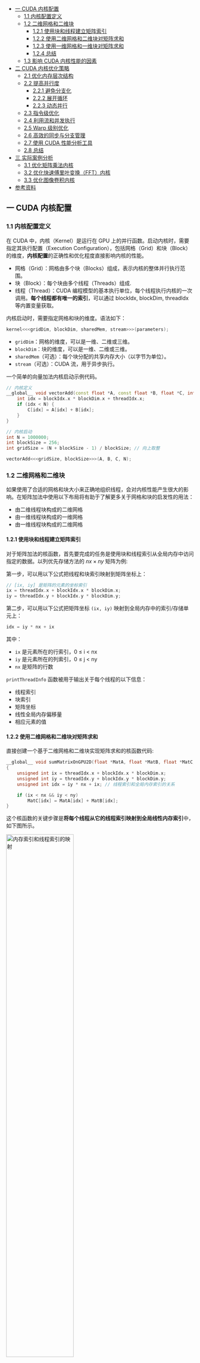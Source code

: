 - [一 CUDA 内核配置](#一-cuda-内核配置)
  - [1.1 内核配置定义](#11-内核配置定义)
  - [1.2 二维网格和二维块](#12-二维网格和二维块)
    - [1.2.1 使用块和线程建立矩阵索引](#121-使用块和线程建立矩阵索引)
    - [1.2.2 使用二维网格和二维块对矩阵求和](#122-使用二维网格和二维块对矩阵求和)
    - [1.2.3 使用一维网格和一维块对矩阵求和](#123-使用一维网格和一维块对矩阵求和)
    - [1.2.4 总结](#124-总结)
  - [1.3 影响 CUDA 内核性能的因素](#13-影响-cuda-内核性能的因素)
- [二 CUDA 内核优化策略](#二-cuda-内核优化策略)
  - [2.1 优化内存层次结构](#21-优化内存层次结构)
  - [2.2 提高并行度](#22-提高并行度)
    - [2.2.1 避免分支化](#221-避免分支化)
    - [2.2.2 展开循环](#222-展开循环)
    - [2.2.3 动态并行](#223-动态并行)
  - [2.3 指令级优化](#23-指令级优化)
  - [2.4 利用流和并发执行](#24-利用流和并发执行)
  - [2.5 Warp 级别优化](#25-warp-级别优化)
  - [2.6 高效的同步与分支管理](#26-高效的同步与分支管理)
  - [2.7 使用 CUDA 性能分析工具](#27-使用-cuda-性能分析工具)
  - [2.8 总结](#28-总结)
- [三 实际案例分析](#三-实际案例分析)
  - [3.1 优化矩阵乘法内核](#31-优化矩阵乘法内核)
  - [3.2 优化快速傅里叶变换（FFT）内核](#32-优化快速傅里叶变换fft内核)
  - [3.3 优化图像卷积内核](#33-优化图像卷积内核)
- [参考资料](#参考资料)

## 一 CUDA 内核配置

### 1.1 内核配置定义

在 CUDA 中，内核（Kernel）是运行在 GPU 上的并行函数。启动内核时，需要指定其执行配置（Execution Configuration），包括网格（Grid）和块（Block）的维度，**内核配置**的正确性和优化程度直接影响内核的性能。

- 网格（Grid）：网格由多个块（Blocks）组成，表示内核的整体并行执行范围。
- 块（Block）：每个块由多个线程（Threads）组成.
- 线程（Thread）：CUDA 编程模型的基本执行单位，每个线程执行内核的一次调用。**每个线程都有唯一的索引**，可以通过 blockIdx, blockDim, threadIdx 等内置变量获取。

内核启动时，需要指定网格和块的维度。语法如下：
```cpp
kernel<<<gridDim, blockDim, sharedMem, stream>>>(parameters);
```

- `gridDim`：网格的维度，可以是一维、二维或三维。
- `blockDim`：块的维度，可以是一维、二维或三维。
- `sharedMem`（可选）：每个块分配的共享内存大小（以字节为单位）。
- `stream`（可选）：CUDA 流，用于异步执行。

一个简单的向量加法内核启动示例代码。
```cpp
// 内核定义
__global__ void vectorAdd(const float *A, const float *B, float *C, int N) {
    int idx = blockIdx.x * blockDim.x + threadIdx.x;
    if (idx < N) {
        C[idx] = A[idx] + B[idx];
    }
}

// 内核启动
int N = 1000000;
int blockSize = 256;
int gridSize = (N + blockSize - 1) / blockSize; // 向上取整

vectorAdd<<<gridSize, blockSize>>>(A, B, C, N);
```

### 1.2 二维网格和二维块
如果使用了合适的网格和块大小来正确地组织线程，会对内核性能产生很大的影响。在矩阵加法中使用以下布局将有助于了解更多关于网格和块的启发性的用法：
- 由二维线程块构成的二维网格
- 由一维线程块构成的一维网格
- 由一维线程块构成的二维网格

#### 1.2.1 使用块和线程建立矩阵索引

对于矩阵加法的核函数，首先要完成的任务是使用块和线程索引从全局内存中访问指定的数据。以列优先存储方法的 $nx\times ny$ 矩阵为例:

第一步，可以用以下公式把线程和块索引映射到矩阵坐标上：

```cpp
// [ix, iy] 是矩阵的元素的坐标索引
ix = threadIdx.x + blockIdx.x * blockDim.x;
iy = threadIdx.y + blockIdx.y * blockDim.y;
```

第二步，可以用以下公式把矩阵坐标 `(ix, iy)` 映射到全局内存中的索引/存储单元上：

```cpp
idx = iy * nx + ix
```
其中：
- `ix` 是元素所在的行索引，0 ≤ i < nx
- `iy` 是元素所在的列索引，0 ≤ j < ny
- `nx` 是矩阵的行数
  
`printThreadInfo` 函数被用于输出关于每个线程的以下信息：
- 线程索引
- 块索引
- 矩阵坐标
- 线性全局内存偏移量
- 相应元素的值

#### 1.2.2 使用二维网格和二维块对矩阵求和

直接创建一个基于二维网格和二维块实现矩阵求和的核函数代码:

```cpp
__global__ void sumMatrixOnGPU2D(float *MatA, float *MatB, float *MatC, int nx, int ny)
{
    unsigned int ix = threadIdx.x + blockIdx.x * blockDim.x;
    unsigned int iy = threadIdx.y + blockIdx.y * blockDim.y;
    unsigned int idx = iy * nx + ix; // 线程索引和全局内存索引的关系

    if (ix < nx && iy < ny)
        MatC[idx] = MatA[idx] + MatB[idx];
}
```

这个核函数的关键步骤是**将每个线程从它的线程索引映射到全局线性内存索引**中，如下图所示。

<img src="../images/thread_idx/memory_idx.png" width="60%" alt="内存索引和线程索引的映射">

使用一个二维网格和二维块按如下方法设置核函数的执行配置:

```cpp
int dimx= 32;
int dimy = 32;
dim3 block(dimx, dimy); // 定义线程块维度大小
dim3 grid((nx + block.x-1)/block.x,(ny + block.y-1)/ block.y);
```

使用上述的核函数定义和核函数配置代码替换前面文章相应部分代码，通过不同的配置编译并运行该代码，，可以得到 `Tesla M2070` 机器上运行的不同执行配置的性能对比表格。

![不同执行配置下的性能](../images/thread_idx/result.png)

结果显示，**增加块的数量不一定能提升内核性能**。后序文章会学习到为什么不同的执行配置会影响核函数的性能。

#### 1.2.3 使用一维网格和一维块对矩阵求和

核函数启动中使用了一个一维块布局，因此只有 threadIdx.x 是有用的，并且使用内核中的一个循环来处理每个线程中的 `ny` 个元素，核函数代码如下所示:

```cpp
global void sumMatrixOnGPulD(float *MatA, float *MatB, float *MatC, int nx，int ny)
{
    unsigned int ix= threadIdx.x + blockIdx.x * blockDim.x;
    if(ix < nx){
        for (int iy=0; iy < ny; iy++){
            int idx = iy * nx + ix
            MatC[idx] = MatA[idx] + MatB[idx];
        }
    }
}
```

一维网格和块的配置如下：

```cpp
dim3 block (32, 1);
dim3 grid ((nx + block.x-1) / block.x, 1);
```

#### 1.2.4 总结

从矩阵加法的例子中可以看出：
- 改变执行配置对内核性能有影响；
- 传统的核函数实现一般不能获得最佳性能；
- 对于一个给定的核函数，尝试使用不同的网格和线程块大小可以获得更好的性能。

当然，内核优化是提升CUDA应用性能的关键步骤。为了帮助您深入理解并掌握复杂且实用的内核优化技术，以下内容将涵盖高级优化策略、实际案例分析以及推荐的学习资源。我们将通过详细的示例和分步解析，帮助您应用这些技术到实际项目中。

### 1.3 影响 CUDA 内核性能的因素

1. **块大小**: 块大小（每个块中的线程数）直接影响 GPU 的并行度和资源利用。常见的块大小是 128、256 或 512 个线程。
2. **网格大小**: 网格大小（块的数量）决定了内核执行的总线程数。网格大小应足够大，以充分利用 GPU 的并行处理能力。
3. **线程束（Warp）**: CUDA GPU 中的线程束（Warp）是 32 个线程的组，这些线程同时执行指令。因此，块大小应为 32 的倍数，以最大化资源利用。
4. **内存访问模式**：高效的内存访问模式（如合并访问）可以显著提高内核性能。避免内存访问冲突和未对齐访问，以减少内存带宽的浪费。
5. **共享内存和寄存器使用**：合理利用共享内存和寄存器可以加快数据访问速度。然而，过多的共享内存或寄存器使用可能限制每个块的并发数，从而降低整体性能。
6. **线程并发数和占用率**：线程并发数（active warps per SM）和占用率（occupancy）影响 GPU 的资源利用率。高占用率通常意味着更高的性能，但并非总是如此，具体取决于内核的特性。

## 二 CUDA 内核优化策略

### 2.1 优化内存层次结构

CUDA GPU提供了多种内存类型，每种类型的访问速度和用途不同。有效利用这些内存类型可以显著提升内核性能。

1，全局内存优化

**合并内存访问**：合并内存访问指的是**多个线程在同一时钟周期内访问连续且对齐的内存地址**，从而让GPU能够以最少的内存事务处理更多的数据。这种访问模式能够充分利用GPU的内存带宽，显著提升内核性能。**示例内核代码**：
  
```cpp
__global__ void vectorAdd(const float *A, const float *B, float *C, int N) {
    int idx = blockIdx.x * blockDim.x + threadIdx.x;
    if (idx < N) {
        C[idx] = A[idx] + B[idx];
    }
}
```

2，共享内存优化

共享内存的访问速度远快于全局内存，**适用于重复访问的数据**。通过将常用数据加载到共享内存，减少全局内存访问次数（内存复用）。另外，确保不同线程访问不同的内存银行，避免访问冲突。

**示例**：

```cpp
__global__ void matrixMulShared(const float *A, const float *B, float *C, int N) {
    __shared__ float sA[16][16];
    __shared__ float sB[16][16];
    
    int row = blockIdx.y * 16 + threadIdx.y;
    int col = blockIdx.x * 16 + threadIdx.x;
    float value = 0.0f;
    
    for (int k = 0; k < N / 16; ++k) {
        sA[threadIdx.y][threadIdx.x] = A[row * N + k * 16 + threadIdx.x];
        sB[threadIdx.y][threadIdx.x] = B[(k * 16 + threadIdx.y) * N + col];
        __syncthreads();
        
        for (int n = 0; n < 16; ++n) {
            value += sA[threadIdx.y][n] * sB[n][threadIdx.x];
        }
        __syncthreads();
    }
    C[row * N + col] = value;
}
```

### 2.2 提高并行度

最直接和简单的就是**选择合适的块大小**可以提高并行度，确保 GPU 的计算资源被充分利用。通常选择为 `32`（线程束大小 warp size）的倍数，如128、256、512。**内核配置示例**：

```cpp
int blockSize = 256;
int gridSize = (N + blockSize - 1) / blockSize;
vectorAdd<<<gridSize, blockSize>>>(A, B, C, N);
```

#### 2.2.1 避免分支化

分支化指的是同一线程束（`warp`）内的线程因为**条件语句**（如 if-else、switch 等）执行不同路径，导致这些线程需要分别执行不同的指令，这会降低并行效率，导致内核性能变差。

以数组求和为例，成对的并行求和实现可以被分为以下两种类型:
- **相邻配对**: 元素与它们直接相邻的元素配对
- **交错配对**: 根据给定的跨度配对元素

相邻配对法的 `C++` 实现代码如下所示:

```cpp
#include <stdio.h>

// 相邻配对求和函数
int adjacent_pair_sum(int* arr, int n) {
    while (n > 1) {
        for (int i = 0; i < n / 2; i++) {
            arr[i] = arr[2 * i] + arr[2 * i + 1];
        }
        n /= 2; // 数组长度减半
    }
    return arr[0]; // 最终的和
}

int main() {
    int arr[] = {1, 2, 3, 4, 5, 6, 7, 8}; // 示例数组
    int n = sizeof(arr) / sizeof(arr[0]);
    
    int result = adjacent_pair_sum(arr, n);
    printf("Sum of array elements: %d\n", result);
    
    return 0;
}
```

#### 2.2.2 展开循环

循环展开通过**将循环体中的代码“展开”成多个相似的操作，从而减少循环的执行次数和控制开销**。

如下两个数组求和代码：

```cpp
for (int i = 0; i<100;i++) {
	a[i] = b[i] + c[i]
}
```

重复操作一次循环体，迭代次数可减少为原来的一半:

```cpp
for (int i = 0; i<100;i+=2) {
	a[i] = b[i] + c[i];
	a[i + 1] = b[i+1] + c[i+1]
}
```

高级语言层面上来看，循环展开使性能提高的原因可能不是显而易见的，这种提升来其实是来自于编译器执行循环展开时低级指令的改进和优化。在 GPU 编程中，循环展开的目的是为了优化流水线处理和增加并发操作来提高计算性能。

#### 2.2.3 动态并行

CUDA 的动态并行允许在 GPU 端直接创建和同步新的 GPU 内核。

在动态并行中，内核执行分为两种类型：父母和孩子。父线程、父线程块或父网格启动一个新的网格，即子网格。子线程、子线程块或子网格被父母启动。子网格必须在父线程、父线程块或父网格完成之前完成，只有在所有的子网格都完成之后，父母才会完成。下图说明了父网格和子网格的适用范围。

<img src="../images/cuda_exec_model/father_gird.png" width="60%" alt="父网格和子网格">

在 GPU上 嵌套输出 Hello World 的实例代码:

```cpp
__global__ void nestedHelloWorld(int const iSize, int iDepth)
{
	int tid = threadIdx.x;
	printf("Recursion=%d: Hello World from thread %d"
			"block td\n", iDepth, tid, blockIdx.x);
	// condition to stop recursive execution
	if(iSize ==1) return;
	// reduce block size to half
	int nthreads = iSize>>1;
	// thread 0 launches child grid recursively
	if(tid ==0 && nthreads >0){
		nestedHelloWorld<<<1, nthreads>>>(nthreads, ++iDepth);
		printf("------> nested execution depth: %d\n" iDepth);
	}
```

每个线程的核函数执行，会先输出 “Hello World”。接着，每个线程检查自己是否该停止。如果在这个嵌套层里线程数大于1，线程0就递归地调用一个带有线程数一半的子网格。用以下命令编译代码:

```bash
nvcc -arch=sm35 -rdc=true nestedHelloWorld.cu -o nestedHelloWorld -lcudadevrt
```
因为动态并行是由设备运行时库所支持的，所以 nestedHelloWorld 函数必须在命令行使用 `-lcudadevrt` 进行明确链接。当 `-rdc` 标志为 true 时，它强制生成可重定位的设备代码，这是动态并行的一个要求。程序编译运行后输出如下所示:

<img src="../images/cuda_exec_model/dynamic_exec.png" width="50%" alt="动态嵌套执行">

从输出信息中可见，由主机调用的父网格有1个线程块和8个线程。nestedHelloWorld 核函数递归地调用三次，每次调用的线程数是上一次的一半。

### 2.3 指令级优化

- **使用内联函数**：减少函数调用开销。
- **利用快速数学运算**：如`__fmaf_rn`（浮点乘加）。
- **避免不必要的计算**：预计算不变表达式，减少内核中的计算量。

**示例**：

```cpp
__global__ void optimizedKernel(const float *A, const float *B, float *C, int N) {
    int idx = blockIdx.x * blockDim.x + threadIdx.x;
    if (idx < N) {
        C[idx] = __fmaf_rn(A[idx], B[idx], C[idx]); // 使用快速乘加
    }
}
  ```

### 2.4 利用流和并发执行

通过 CUDA 流（`Streams`）实现**内核和内存传输的并行执行，提升整体吞吐量**。即使用多个流，将数据传输和计算重叠。**示例**：
  
```cpp
cudaStream_t stream1, stream2;
cudaStreamCreate(&stream1);
cudaStreamCreate(&stream2);

// 分割数据为两部分
size_t halfSize = N / 2 * sizeof(float);

// 异步传输和计算
cudaMemcpyAsync(d_A1, h_A, halfSize, cudaMemcpyHostToDevice, stream1);
vectorAdd<<<gridSize, blockSize, 0, stream1>>>(d_A1, d_B1, d_C1, N/2);

cudaMemcpyAsync(d_A2, h_A + N/2, halfSize, cudaMemcpyHostToDevice, stream2);
vectorAdd<<<gridSize, blockSize, 0, stream2>>>(d_A2, d_B2, d_C2, N/2);

cudaStreamSynchronize(stream1);
cudaStreamSynchronize(stream2);

cudaStreamDestroy(stream1);
cudaStreamDestroy(stream2);
```

### 2.5 Warp 级别优化

利用 Warp 级别的指令和操作，提高并行执行效率。如使用 Warp Shuffle（`__shfl`）在线程之间高效传递数据，并尽量减少需要跨 Warp 同步的操作。
  
**示例**：

```cpp
__device__ float warpReduceSum(float val) {
    for (int offset = 16; offset > 0; offset /= 2) {
        val += __shfl_down_sync(0xffffffff, val, offset);
    }
    return val;
}
```

### 2.6 高效的同步与分支管理

- **最小化同步点**：减少内核中的`__syncthreads()`调用，以降低同步开销。
- **优化分支**：尽量避免在内核中使用复杂的条件分支，减少线程束内的分歧。

**示例**：

```cpp
__global__ void kernelWithMinimizedSync(float *data, int N) {
    int idx = blockIdx.x * blockDim.x + threadIdx.x;
    if (idx < N) {
        // 尽量避免在同步点之前有条件语句
        data[idx] *= 2.0f;
    }
}
```

### 2.7 使用 CUDA 性能分析工具

优化内核的一个关键步骤是**识别性能瓶颈**。NVIDIA 提供了一系列工具，帮助开发者进行性能分析和调优。

在 CUDA 性能分析中，事件是可计算的活动，它对应**一个在内核执行期间被收集的硬件计数器**。指标是内核的特征，它由一个或多个事件计算得到。请记住以下概念事件和指标：
- 大多数计数器通过流式多处理器来报告，而不是通过整个GPU。
- 一个单一的运行只能获得几个计数器。有些计数器的获得是相互排斥的。多个性能分析运行往往需要获取所有相关的计数器。
- 由于 GPU 执行中的变化（如线程块和线程束调度指令），经重复运行，计数器值可能不是完全相同的。

分析性能的一个关键是如何使用不同的计数器和指标，从多个角度分析内核。另外，影响内核性能的因素有 3 种：
- **内存带宽**
- **计算资源（算力）**
- **指令和内存延迟**

**1，NVIDIA Nsight 工具套件**

**NVIDIA Nsight**是一套集成的开发工具，支持 CUDA 应用的性能分析、调试和优化。

- **Nsight Compute**：用于分析单个内核的性能，提供详细的内核执行报告。
- **Nsight Systems**：用于系统级性能分析，帮助识别应用中的瓶颈，如CPU与GPU之间的通信延迟。

**使用示例**：

```bash
# 使用 Nsight Compute 分析内核
nsight-compute ./your_cuda_application
```

**2，CUDA Profiler（nvprof和nvvp）**

**nvprof**和**Visual Profiler** (nvvp)是 CUDA 的性能分析工具，虽然逐渐被Nsight 工具所取代，但在一些场景中还是可以使用。

- **nvprof**：命令行性能分析工具，提供内核执行时间、内存带宽利用率等信息。
  
  **使用示例**：
  
  ```bash
  nvprof ./your_cuda_application
  ```
- **nvvp**：图形化界面工具，提供直观的性能分析报告和可视化。


### 2.8 总结

CUDA 内核优化是一个复杂且系统性的过程，涉及**内存层次结构、并行度、指令级优化、流与并发执行**等多个方面，具体来说就是：
1. **内存优化**：有效利用共享内存、常量内存和纹理内存，减少全局内存访问次数，优化内存访问模式。
2. **并行度与占用率**：选择合适的块大小和网格大小，最大化GPU资源利用，避免分支发散。
3. **指令优化**：使用快速数学运算，减少不必要的计算和同步点。
4. **性能分析**：使用NVIDIA的性能分析工具识别和解决性能瓶颈。

## 三 实际案例分析

通过实际案例，我们可以更深入地理解和应用上述优化策略。以下是几个优化后的内核示例，展示了如何在复杂应用中提升性能。

### 3.1 优化矩阵乘法内核

矩阵乘法是GPU计算中的经典问题，优化得当可以显著提升性能。

初始实现

```cpp
__global__ void matrixMul(const float *A, const float *B, float *C, int N) {
    int row = blockIdx.y * blockDim.y + threadIdx.y;
    int col = blockIdx.x * blockDim.x + threadIdx.x;
    if (row < N && col < N) {
        float sum = 0.0f;
        for (int k = 0; k < N; ++k) {
            sum += A[row * N + k] * B[k * N + col];
        }
        C[row * N + col] = sum;
    }
}
```

优化步骤

1. **使用共享内存缓存子矩阵**：减少全局内存访问次数。
2. **选择合适的块大小**：如16x16，每个块处理16x16的子矩阵。
3. **避免内存银行冲突**：通过调整共享内存的访问模式。

优化实现

```cpp
#define TILE_SIZE 16

__global__ void matrixMulShared(const float *A, const float *B, float *C, int N) {
    __shared__ float sA[TILE_SIZE][TILE_SIZE];
    __shared__ float sB[TILE_SIZE][TILE_SIZE];
    
    int row = blockIdx.y * TILE_SIZE + threadIdx.y;
    int col = blockIdx.x * TILE_SIZE + threadIdx.x;
    float sum = 0.0f;
    
    for (int tile = 0; tile < (N + TILE_SIZE - 1) / TILE_SIZE; ++tile) {
        if (row < N && (tile * TILE_SIZE + threadIdx.x) < N)
            sA[threadIdx.y][threadIdx.x] = A[row * N + tile * TILE_SIZE + threadIdx.x];
        else
            sA[threadIdx.y][threadIdx.x] = 0.0f;
        
        if (col < N && (tile * TILE_SIZE + threadIdx.y) < N)
            sB[threadIdx.y][threadIdx.x] = B[(tile * TILE_SIZE + threadIdx.y) * N + col];
        else
            sB[threadIdx.y][threadIdx.x] = 0.0f;
        
        __syncthreads();
        
        for (int k = 0; k < TILE_SIZE; ++k)
            sum += sA[threadIdx.y][k] * sB[k][threadIdx.x];
        
        __syncthreads();
    }
    
    if (row < N && col < N)
        C[row * N + col] = sum;
}
```

**性能提升**：

通过使用共享内存缓存子矩阵，减少了全局内存的访问次数，显著提升了内核的运行效率。选择16x16的块大小平衡了并行度和共享内存使用。

### 3.2 优化快速傅里叶变换（FFT）内核

FFT在信号处理和图像处理等领域应用广泛，优化FFT内核能显著提升相关应用的性能。

优化步骤：

1. **使用分段算法**：分解FFT计算，利用共享内存缓存中间结果。
2. **并行计算蝶形运算**：将蝶形运算并行化，提高执行效率。
3. **利用共享内存和寄存器**：减少全局内存访问，提升数据复用。

优化实现（简化版）：

```cpp
__global__ void fftButterfly(float2 *data, int N, int step) {
    int idx = blockIdx.x * blockDim.x + threadIdx.x;
    int pair = idx ^ step;
    
    if (idx < N && pair < N) {
        float angle = -2.0f * M_PI * (idx & (step - 1)) / (float)N;
        float2 twiddle = make_float2(cosf(angle), sinf(angle));
        float2 temp = data[idx];
        float2 tempPair = data[pair];
        
        // Butterfly operation
        data[idx].x = temp.x + twiddle.x * tempPair.x - twiddle.y * tempPair.y;
        data[idx].y = temp.y + twiddle.x * tempPair.y + twiddle.y * tempPair.x;
    }
}
```

性能优化：

- **分段处理**：将FFT分为多个步长（step），每步处理一部分数据，利用共享内存缓存局部数据。
- **优化线程分配**：确保每个线程执行尽可能多的工作，减少线程创建和销毁开销。

### 3.3 优化图像卷积内核

图像卷积广泛应用于图像处理和计算机视觉领域，优化卷积内核能显著提升图像处理应用的性能。

初始实现

```cpp
__global__ void convolution(const float *input, float *output, const float *kernel, int width, int height, int kSize) {
    int x = blockIdx.x * blockDim.x + threadIdx.x;
    int y = blockIdx.y * blockDim.y + threadIdx.y;
    if (x < width && y < height) {
        float sum = 0.0f;
        int half = kSize / 2;
        for (int ky = -half; ky <= half; ++ky) {
            for (int kx = -half; kx <= half; ++kx) {
                int ix = min(max(x + kx, 0), width - 1);
                int iy = min(max(y + ky, 0), height - 1);
                sum += input[iy * width + ix] * kernel[(ky + half) * kSize + (kx + half)];
            }
        }
        output[y * width + x] = sum;
    }
}
```

优化步骤

1. **使用共享内存缓存图像块**：减少全局内存访问次数。
2. **优化边界处理**：避免在内核中使用条件语句，改为预处理或使用镜像填充。
3. **优化内核尺寸**：选择合适的块大小和网格大小，确保高并行度。

优化实现

```cpp
#define TILE_WIDTH 16
#define KERNEL_RADIUS 1
#define TILE_SIZE (TILE_WIDTH + 2 * KERNEL_RADIUS)

__global__ void convolutionShared(const float *input, float *output, const float *kernel, int width, int height, int kSize) {
    __shared__ float sharedInput[TILE_SIZE][TILE_SIZE];
    
    int tx = threadIdx.x;
    int ty = threadIdx.y;
    int row = blockIdx.y * TILE_WIDTH + ty;
    int col = blockIdx.x * TILE_WIDTH + tx;
    
    // Load data into shared memory with halo
    if (row < height && col < width)
        sharedInput[ty + KERNEL_RADIUS][tx + KERNEL_RADIUS] = input[row * width + col];
    
    // Load halo regions
    if (tx < KERNEL_RADIUS) {
        if (col >= KERNEL_RADIUS)
            sharedInput[ty + KERNEL_RADIUS][tx] = input[row * width + (col - KERNEL_RADIUS)];
        else
            sharedInput[ty + KERNEL_RADIUS][tx] = input[row * width];
    }
    if (ty < KERNEL_RADIUS) {
        if (row >= KERNEL_RADIUS)
            sharedInput[ty][tx + KERNEL_RADIUS] = input[(row - KERNEL_RADIUS) * width + col];
        else
            sharedInput[ty][tx + KERNEL_RADIUS] = input[col];
    }
    __syncthreads();
    
    // Perform convolution
    if (row < height && col < width) {
        float sum = 0.0f;
        for (int ky = -KERNEL_RADIUS; ky <= KERNEL_RADIUS; ++ky) {
            for (int kx = -KERNEL_RADIUS; kx <= KERNEL_RADIUS; ++kx) {
                sum += sharedInput[ty + KERNEL_RADIUS + ky][tx + KERNEL_RADIUS + kx] * kernel[(ky + KERNEL_RADIUS) * kSize + (kx + KERNEL_RADIUS)];
            }
        }
        output[row * width + col] = sum;
    }
}
```

**性能提升**：

通过使用共享内存缓存图像块，减少了全局内存访问次数。此外，选择合适的块大小和优化内核尺寸，提升了内核的并行度和内存带宽利用率。

## 参考资料

《CUDA C 编程权威指南》